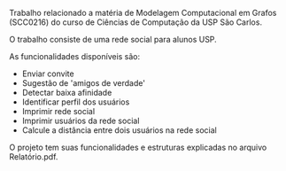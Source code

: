 Trabalho relacionado a matéria de Modelagem Computacional em Grafos (SCC0216) do curso de Ciências de Computação da USP São Carlos.

O trabalho consiste de uma rede social para alunos USP. 

As funcionalidades disponíveis são:
- Enviar convite
- Sugestão de 'amigos de verdade'
- Detectar baixa afinidade
- Identificar perfil dos usuários
- Imprimir rede social
- Imprimir usuários da rede social
- Calcule a distância entre dois usuários na rede social

O projeto tem suas funcionalidades e estruturas explicadas no arquivo Relatório.pdf.
